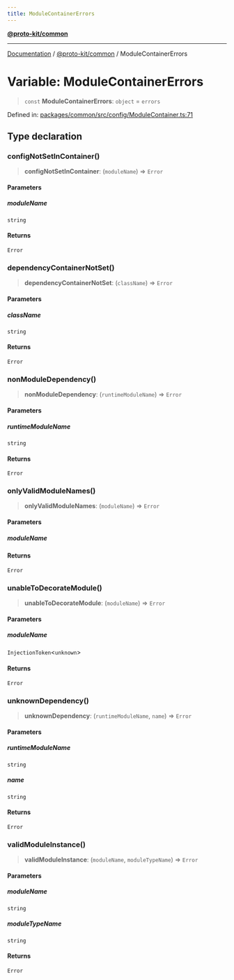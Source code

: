 ```yaml
---
title: ModuleContainerErrors
---
```


[**@proto-kit/common**](../README.md)

***

[Documentation](../../../README.md) / [@proto-kit/common](../README.md) / ModuleContainerErrors

# Variable: ModuleContainerErrors

> `const` **ModuleContainerErrors**: `object` = `errors`

Defined in: [packages/common/src/config/ModuleContainer.ts:71](https://github.com/proto-kit/framework/blob/4d6b3b6da51b3edee0fbf25ce72c1f59ec61e891/packages/common/src/config/ModuleContainer.ts#L71)

## Type declaration

### configNotSetInContainer()

> **configNotSetInContainer**: (`moduleName`) => `Error`

#### Parameters

##### moduleName

`string`

#### Returns

`Error`

### dependencyContainerNotSet()

> **dependencyContainerNotSet**: (`className`) => `Error`

#### Parameters

##### className

`string`

#### Returns

`Error`

### nonModuleDependency()

> **nonModuleDependency**: (`runtimeModuleName`) => `Error`

#### Parameters

##### runtimeModuleName

`string`

#### Returns

`Error`

### onlyValidModuleNames()

> **onlyValidModuleNames**: (`moduleName`) => `Error`

#### Parameters

##### moduleName

#### Returns

`Error`

### unableToDecorateModule()

> **unableToDecorateModule**: (`moduleName`) => `Error`

#### Parameters

##### moduleName

`InjectionToken`\<`unknown`\>

#### Returns

`Error`

### unknownDependency()

> **unknownDependency**: (`runtimeModuleName`, `name`) => `Error`

#### Parameters

##### runtimeModuleName

`string`

##### name

`string`

#### Returns

`Error`

### validModuleInstance()

> **validModuleInstance**: (`moduleName`, `moduleTypeName`) => `Error`

#### Parameters

##### moduleName

`string`

##### moduleTypeName

`string`

#### Returns

`Error`
